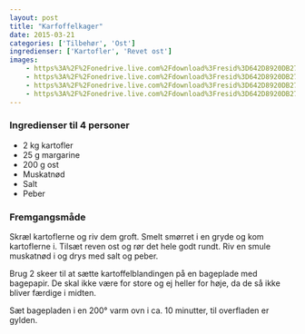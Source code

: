 ```yaml
---
layout: post
title: "Karfoffelkager"
date: 2015-03-21
categories: ['Tilbehør', 'Ost']
ingredienser: ['Kartofler', 'Revet ost']
images:
    - https%3A%2F%2Fonedrive.live.com%2Fdownload%3Fresid%3D642D8920DB2784EE!127385
    - https%3A%2F%2Fonedrive.live.com%2Fdownload%3Fresid%3D642D8920DB2784EE!127386
    - https%3A%2F%2Fonedrive.live.com%2Fdownload%3Fresid%3D642D8920DB2784EE!127389
    - https%3A%2F%2Fonedrive.live.com%2Fdownload%3Fresid%3D642D8920DB2784EE!127394
---
```


### Ingredienser til 4 personer
-   2 kg kartofler
-   25 g margarine
-   200 g ost
-   Muskatnød
-   Salt
-   Peber

### Fremgangsmåde
Skræl kartoflerne og riv dem groft. Smelt smørret i en gryde og kom kartoflerne i. Tilsæt reven ost og rør det hele godt rundt. Riv en smule muskatnød i og drys med salt og peber.

Brug 2 skeer til at sætte kartoffelblandingen på en bageplade med bagepapir. De skal ikke være for store og ej heller for høje, da de så ikke bliver færdige i midten.

Sæt bagepladen i en 200&deg; varm ovn i ca. 10 minutter, til overfladen er gylden. 

